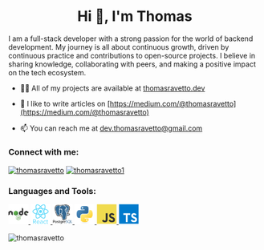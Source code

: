 <h1 align="center">Hi 👋, I'm Thomas</h1>
<p>I am a full-stack developer with a strong passion for the world of backend development. My journey is all about continuous growth, driven by continuous practice and contributions to open-source projects. I believe in sharing knowledge, collaborating with peers, and making a positive impact on the tech ecosystem.</p>

- 👨‍💻 All of my projects are available at [thomasravetto.dev](thomasravetto.dev)

- 📝 I like to write articles on [https://medium.com/@thomasravetto](https://medium.com/@thomasravetto)

- 📫 You can reach me at [dev.thomasravetto@gmail.com](dev.thomasravetto@gmail.com)

<h3 align="left">Connect with me:</h3>
<p align="left">
<a href="https://dev.to/thomasravetto" target="blank"><img align="center" src="https://raw.githubusercontent.com/rahuldkjain/github-profile-readme-generator/master/src/images/icons/Social/devto.svg" alt="thomasravetto" height="30" width="40" /></a>
<a href="https://linkedin.com/in/thomasravetto1" target="blank"><img align="center" src="https://raw.githubusercontent.com/rahuldkjain/github-profile-readme-generator/master/src/images/icons/Social/linked-in-alt.svg" alt="thomasravetto1" height="30" width="40" /></a>
</p>

<h3 align="left">Languages and Tools:</h3>
<p align="left"> <a href="https://nodejs.org" target="_blank" rel="noreferrer"> <img src="https://raw.githubusercontent.com/devicons/devicon/master/icons/nodejs/nodejs-original-wordmark.svg" alt="nodejs" width="40" height="40"/> </a> <a href="https://reactjs.org/" target="_blank" rel="noreferrer"> <img src="https://raw.githubusercontent.com/devicons/devicon/master/icons/react/react-original-wordmark.svg" alt="react" width="40" height="40"/> </a> <a href="https://www.postgresql.org" target="_blank" rel="noreferrer"> <img src="https://raw.githubusercontent.com/devicons/devicon/master/icons/postgresql/postgresql-original-wordmark.svg" alt="postgresql" width="40" height="40"/> </a> <a href="https://www.python.org" target="_blank" rel="noreferrer"> <img src="https://raw.githubusercontent.com/devicons/devicon/master/icons/python/python-original.svg" alt="python" width="40" height="40"/> </a> <a href="https://developer.mozilla.org/en-US/docs/Web/JavaScript" target="_blank" rel="noreferrer"> <img src="https://raw.githubusercontent.com/devicons/devicon/master/icons/javascript/javascript-original.svg" alt="javascript" width="40" height="40"/> </a> <a href="https://www.typescriptlang.org/" target="_blank" rel="noreferrer"> <img src="https://raw.githubusercontent.com/devicons/devicon/master/icons/typescript/typescript-original.svg" alt="typescript" width="40" height="40"/> </a> </p>

<p><img align="center" src="https://github-readme-stats.vercel.app/api/top-langs?username=thomasravetto&show_icons=true&theme=dark&locale=en&layout=compact" alt="thomasravetto" /></p>

